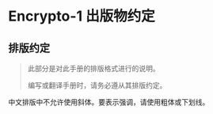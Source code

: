 # Encrypto-1 出版物约定

## 排版约定

> 此部分是对此手册的排版格式进行的说明。
>
> 编写或翻译手册时，请务必遵从其排版约定。

中文排版中不允许使用斜体。要表示强调，请使用粗体或下划线。
